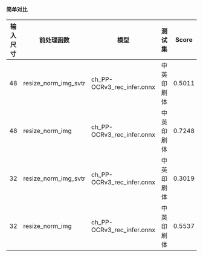 
#### 简单对比

|输入尺寸|前处理函数|模型|测试集|Score|Exact_Match|Char_Match|Rec_Speed(s/条)|
|---|---|---|---|---|---|---|---|
|48 |resize_norm_img_svtr |ch_PP-OCRv3_rec_infer.onnx|中英印刷体|0.5011|0.3571|0.6450|0.0203|
|48 |resize_norm_img |ch_PP-OCRv3_rec_infer.onnx|中英印刷体|0.7248|0.5417|0.9079|0.0209|
|32 | resize_norm_img_svtr |ch_PP-OCRv3_rec_infer.onnx|中英印刷体|0.3019|0.1607|0.4431|0.0161|
|32| resize_norm_img |ch_PP-OCRv3_rec_infer.onnx|中英印刷体|0.5537|0.3274|0.7800|0.0152|
